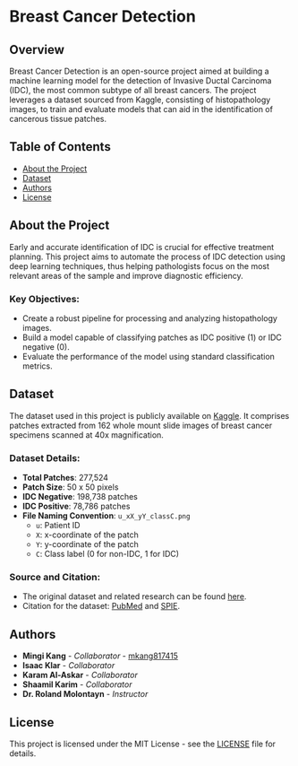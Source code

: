 # Breast Cancer Detection

## Overview
Breast Cancer Detection is an open-source project aimed at building a machine learning model for the detection of Invasive Ductal Carcinoma (IDC), the most common subtype of all breast cancers. The project leverages a dataset sourced from Kaggle, consisting of histopathology images, to train and evaluate models that can aid in the identification of cancerous tissue patches.

## Table of Contents
- [About the Project](#about-the-project)
- [Dataset](#dataset)
- [Authors](#authors)
- [License](#license)

## About the Project
Early and accurate identification of IDC is crucial for effective treatment planning. This project aims to automate the process of IDC detection using deep learning techniques, thus helping pathologists focus on the most relevant areas of the sample and improve diagnostic efficiency.

### Key Objectives:
- Create a robust pipeline for processing and analyzing histopathology images.
- Build a model capable of classifying patches as IDC positive (1) or IDC negative (0).
- Evaluate the performance of the model using standard classification metrics.

## Dataset
The dataset used in this project is publicly available on [Kaggle](https://www.kaggle.com/datasets/paultimothymooney/breast-histopathology-images/data). It comprises patches extracted from 162 whole mount slide images of breast cancer specimens scanned at 40x magnification.

### Dataset Details:
- **Total Patches**: 277,524
- **Patch Size**: 50 x 50 pixels
- **IDC Negative**: 198,738 patches
- **IDC Positive**: 78,786 patches
- **File Naming Convention**: `u_xX_yY_classC.png`
  - `u`: Patient ID
  - `X`: x-coordinate of the patch
  - `Y`: y-coordinate of the patch
  - `C`: Class label (0 for non-IDC, 1 for IDC)

### Source and Citation:
- The original dataset and related research can be found [here](http://gleason.case.edu/webdata/jpi-dl-tutorial/IDC_regular_ps50_idx5.zip).
- Citation for the dataset: [PubMed](https://www.ncbi.nlm.nih.gov/pubmed/27563488) and [SPIE](http://spie.org/Publications/Proceedings/Paper/10.1117/12.2043872).


## Authors

- **Mingi Kang** - *Collaborator* - [mkang817415](https://github.com/mkang817415)
- **Isaac Klar** - *Collaborator* 
- **Karam Al-Askar** - *Collaborator* 
- **Shaamil Karim** - *Collaborator*
- **Dr. Roland Molontayn** - *Instructor*

## License

This project is licensed under the MIT License - see the [LICENSE](LICENSE) file for details.

